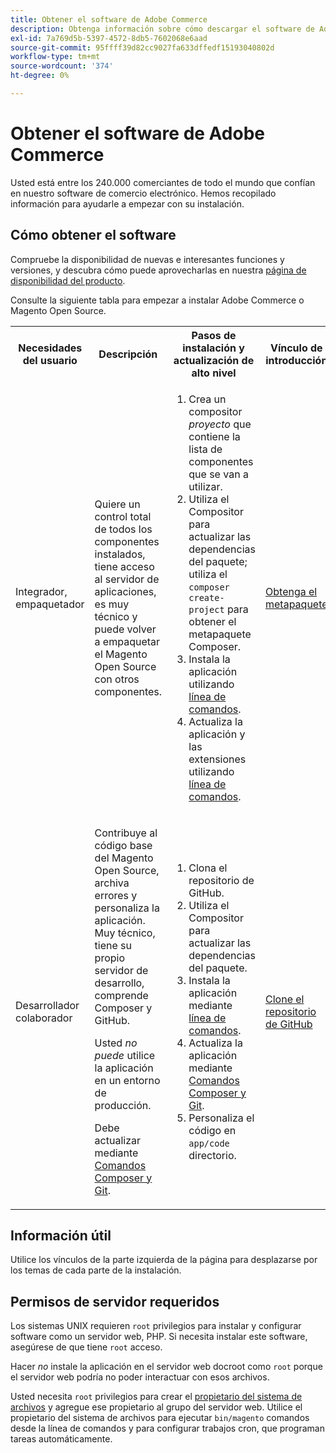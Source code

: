 ```yaml
---
title: Obtener el software de Adobe Commerce
description: Obtenga información sobre cómo descargar el software de Adobe Commerce y Magento Open Source.
exl-id: 7a769d5b-5397-4572-8db5-7602068e6aad
source-git-commit: 95ffff39d82cc9027fa633dffedf15193040802d
workflow-type: tm+mt
source-wordcount: '374'
ht-degree: 0%

---
```


# Obtener el software de Adobe Commerce

Usted está entre los 240.000 comerciantes de todo el mundo que confían en nuestro software de comercio electrónico. Hemos recopilado información para ayudarle a empezar con su instalación.

## Cómo obtener el software

Compruebe la disponibilidad de nuevas e interesantes funciones y versiones, y descubra cómo puede aprovecharlas en nuestra [página de disponibilidad del producto](https://devdocs.magento.com/release/availability.html).

Consulte la siguiente tabla para empezar a instalar Adobe Commerce o Magento Open Source.

<table>
    <tbody>
        <tr>
            <th>Necesidades del usuario</th>
            <th>Descripción</th>
            <th>Pasos de instalación y actualización de alto nivel</th>
            <th>Vínculo de introducción</th>
        </tr>
    <tr>
        <td><p>Integrador, empaquetador</p></td>
        <td><p>Quiere un control total de todos los componentes instalados, tiene acceso al servidor de aplicaciones, es muy técnico y puede volver a empaquetar el Magento Open Source con otros componentes.</p>
        </td>
        <td><ol><li>Crea un compositor <em>proyecto</em> que contiene la lista de componentes que se van a utilizar.</li>
            <li>Utiliza el Compositor para actualizar las dependencias del paquete; utiliza el <code>composer create-project</code> para obtener el metapaquete Composer.</li>
            <li>Instala la aplicación utilizando <a href="../advanced.md">línea de comandos</a>.</li>
        <li>Actualiza la aplicación y las extensiones utilizando  <a href="../../upgrade/implementation/perform-upgrade.md">línea de comandos</a>.</li></ol></td>
        <td><p><a href="../composer.md">Obtenga el metapaquete</a></p></td>
    </tr>
    <tr>
        <td><p>Desarrollador colaborador</p></td>
        <td><p>Contribuye al código base del Magento Open Source, archiva errores y personaliza la aplicación. Muy técnico, tiene su propio servidor de desarrollo, comprende Composer y GitHub.</p>
            <p>Usted <em>no puede</em> utilice la aplicación en un entorno de producción.</p>
      <p>Debe actualizar mediante <a href="../../upgrade/developer/git-installs.md">Comandos Composer y Git</a>.</p></td>
        <td><ol><li>Clona el repositorio de GitHub.</li>
            <li>Utiliza el Compositor para actualizar las dependencias del paquete.</li>
            <li>Instala la aplicación mediante <a href="../advanced.md">línea de comandos</a>.</li>
            <li>Actualiza la aplicación mediante <a href="../../upgrade/developer/git-installs.md">Comandos Composer y Git</a>.</li>
            <li>Personaliza el código en <code>app/code</code> directorio.</li></ol></td>
        <td><p><a href="https://developer.adobe.com/commerce/contributor/guides/install/clone-repository/">Clone el repositorio de GitHub</a></p></td>
    </tr>
    </tbody>
</table>

## Información útil

Utilice los vínculos de la parte izquierda de la página para desplazarse por los temas de cada parte de la instalación.

## Permisos de servidor requeridos

Los sistemas UNIX requieren `root` privilegios para instalar y configurar software como un servidor web, PHP. Si necesita instalar este software, asegúrese de que tiene `root` acceso.

Hacer *no* instale la aplicación en el servidor web docroot como `root` porque el servidor web podría no poder interactuar con esos archivos.

Usted necesita `root` privilegios para crear el [propietario del sistema de archivos](file-system/overview.md) y agregue ese propietario al grupo del servidor web. Utilice el propietario del sistema de archivos para ejecutar `bin/magento` comandos desde la línea de comandos y para configurar trabajos cron, que programan tareas automáticamente.
